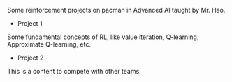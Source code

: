 Some reinforcement projects on pacman in Advanced AI taught by Mr. Hao.

* Project 1

Some fundamental concepts of RL, like value iteration, Q-learning, Approximate Q-learning, etc.

* Project 2

This is a content to compete with other teams.